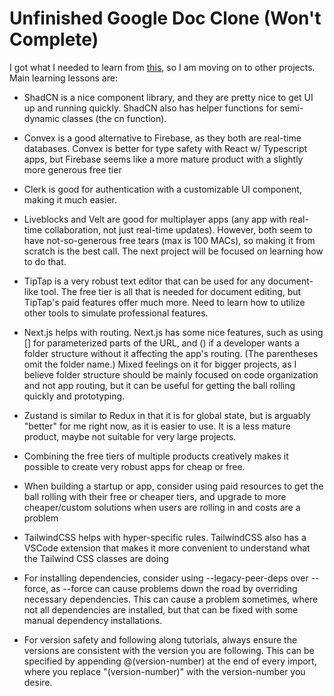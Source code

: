 # Unfinished Google Doc Clone (Won't Complete)

I got what I needed to learn from [this](https://www.youtube.com/watch?v=gq2bbDmSokU), so I am moving on to other projects. Main learning lessons are:

- ShadCN is a nice component library, and they are pretty nice to get UI up and running quickly. ShadCN also has helper functions for semi-dynamic classes (the cn function).

- Convex is a good alternative to Firebase, as they both are real-time databases. Convex is better for type safety with React w/ Typescript apps, but Firebase seems like a more mature product with a slightly more generous free tier

- Clerk is good for authentication with a customizable UI component, making it much easier.

- Liveblocks and Velt are good for multiplayer apps (any app with real-time collaboration, not just real-time updates). However, both seem to have not-so-generous free tears (max is 100 MACs), so making it from scratch is the best call. The next project will be focused on learning how to do that.

- TipTap is a very robust text editor that can be used for any document-like tool. The free tier is all that is needed for document editing, but TipTap's paid features offer much more. Need to learn how to utilize other tools to simulate professional features.

- Next.js helps with routing. Next.js has some nice features, such as using [] for parameterized parts of the URL, and () if a developer wants a folder structure without it affecting the app's routing. (The parentheses omit the folder name.) Mixed feelings on it for bigger projects, as I believe folder structure should be mainly focused on code organization and not app routing, but it can be useful for getting the ball rolling quickly and prototyping.

- Zustand is similar to Redux in that it is for global state, but is arguably "better" for me right now, as it is easier to use. It is a less mature product, maybe not suitable for very large projects.

- Combining the free tiers of multiple products creatively makes it possible to create very robust apps for cheap or free.

- When building a startup or app, consider using paid resources to get the ball rolling with their free or cheaper tiers, and upgrade to more cheaper/custom solutions when users are rolling in and costs are a problem

- TailwindCSS helps with hyper-specific rules. TailwindCSS also has a VSCode extension that makes it more convenient to understand what the Tailwind CSS classes are doing

- For installing dependencies, consider using --legacy-peer-deps over --force, as --force can cause problems down the road by overriding necessary dependencies. This can cause a problem sometimes, where not all dependencies are installed, but that can be fixed with some manual dependency installations.

- For version safety and following along tutorials, always ensure the versions are consistent with the version you are following. This can be specified by appending @(version-number) at the end of every import, where you replace "(version-number)" with the version-number you desire.
